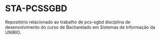 # STA-PCSSGBD
Repositório relacionado ao trabalho de pcs-sgbd disciplina de desenvolvimento do curso de Bacharelado em Sistemas de Informação da UNIRIO.
